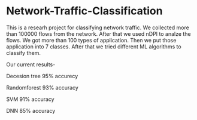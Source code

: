 # Network-Traffic-Classification

This is a researh project for classifying network traffic. We collected more than 100000 flows from the network. After that we used nDPI to analze the flows. We got more than 100 types of application. Then we put those application into 7 classes. After that we tried different ML algorithms to classify them.

Our current results-

Decesion tree 95% accurecy 

Randomforest 93% accuracy

SVM 91% accuracy

DNN 85% accuracy
